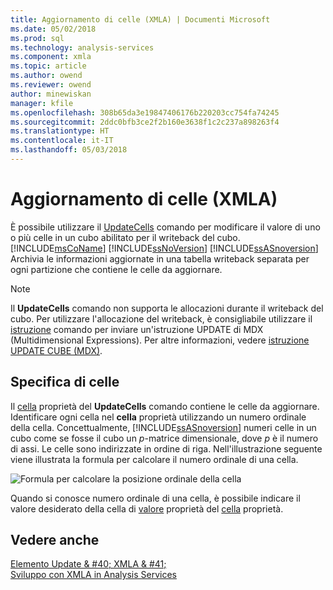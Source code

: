 ```yaml
---
title: Aggiornamento di celle (XMLA) | Documenti Microsoft
ms.date: 05/02/2018
ms.prod: sql
ms.technology: analysis-services
ms.component: xmla
ms.topic: article
ms.author: owend
ms.reviewer: owend
author: minewiskan
manager: kfile
ms.openlocfilehash: 308b65da3e19847406176b220203cc754fa74245
ms.sourcegitcommit: 2ddc0bfb3ce2f2b160e3638f1c2c237a898263f4
ms.translationtype: HT
ms.contentlocale: it-IT
ms.lasthandoff: 05/03/2018
---
```

# <a name="updating-cells-xmla"></a>Aggiornamento di celle (XMLA)
  È possibile utilizzare il [UpdateCells](../../analysis-services/xmla/xml-elements-commands/updatecells-element-xmla.md) comando per modificare il valore di uno o più celle in un cubo abilitato per il writeback del cubo. [!INCLUDE[msCoName](../../includes/msconame-md.md)] [!INCLUDE[ssNoVersion](../../includes/ssnoversion-md.md)] [!INCLUDE[ssASnoversion](../../includes/ssasnoversion-md.md)] Archivia le informazioni aggiornate in una tabella writeback separata per ogni partizione che contiene le celle da aggiornare.  
  
> [!NOTE]  
>  Il **UpdateCells** comando non supporta le allocazioni durante il writeback del cubo. Per utilizzare l'allocazione del writeback, è consigliabile utilizzare il [istruzione](../../analysis-services/xmla/xml-elements-commands/statement-element-xmla.md) comando per inviare un'istruzione UPDATE di MDX (Multidimensional Expressions). Per altre informazioni, vedere [istruzione UPDATE CUBE &#40;MDX&#41;](../../mdx/mdx-data-manipulation-update-cube.md).  
  
## <a name="specifying-cells"></a>Specifica di celle  
 Il [cella](../../analysis-services/xmla/xml-elements-properties/cell-element-xmla.md) proprietà del **UpdateCells** comando contiene le celle da aggiornare. Identificare ogni cella nel **cella** proprietà utilizzando un numero ordinale della cella. Concettualmente, [!INCLUDE[ssASnoversion](../../includes/ssasnoversion-md.md)] numeri celle in un cubo come se fosse il cubo un *p*-matrice dimensionale, dove *p* è il numero di assi. Le celle sono indirizzate in ordine di riga. Nell'illustrazione seguente viene illustrata la formula per calcolare il numero ordinale di una cella.  
  
 ![Formula per calcolare la posizione ordinale della cella](../../analysis-services/multidimensional-models-scripting-language-assl-xmla/media/cellordinalformula.gif "Formula per calcolare la posizione ordinale della cella")  
  
 Quando si conosce numero ordinale di una cella, è possibile indicare il valore desiderato della cella di [valore](../../analysis-services/xmla/xml-elements-properties/value-element-xmla.md) proprietà del [cella](../../analysis-services/xmla/xml-elements-properties/cell-element-xmla.md) proprietà.  
  
## <a name="see-also"></a>Vedere anche  
 [Elemento Update & #40; XMLA & #41;](../../analysis-services/xmla/xml-elements-commands/update-element-xmla.md)   
 [Sviluppo con XMLA in Analysis Services](../../analysis-services/multidimensional-models-scripting-language-assl-xmla/developing-with-xmla-in-analysis-services.md)  
  
  
